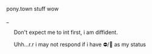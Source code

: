 pony.town stuff wow

 _

︎ ︎︎ ︎︎ ︎︎ ︎︎ ︎︎Don't expect me to int first, i am diffident.

︎ ︎︎ ︎︎ ︎︎ ︎︎ ︎︎Uhh...r.r i may not respond if i have ⛔/🌙 as my status
